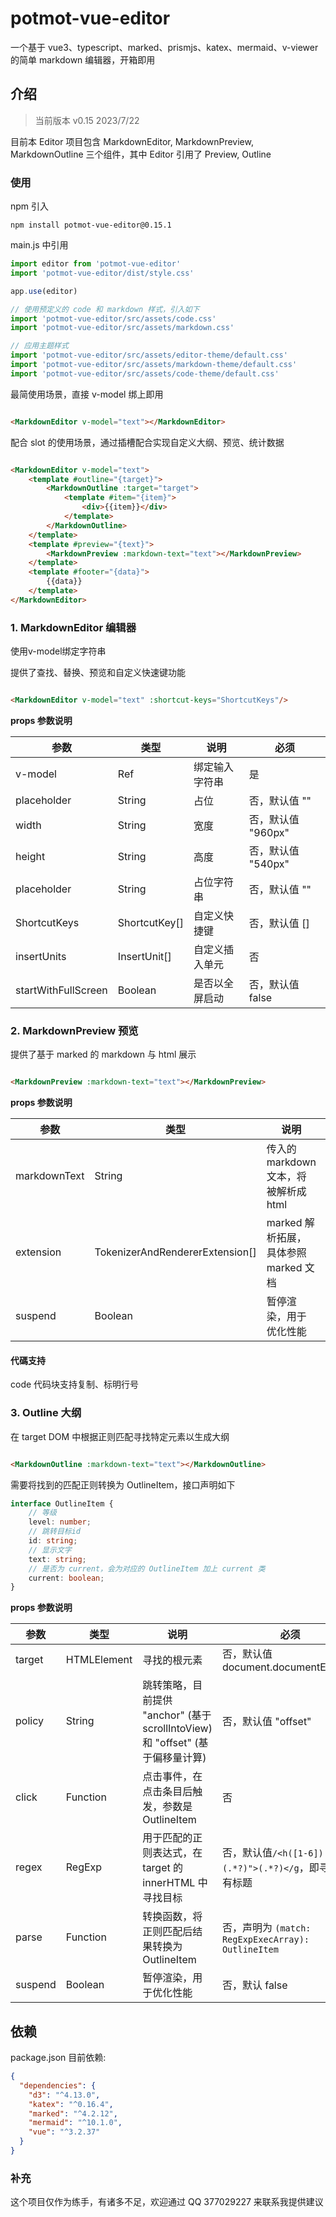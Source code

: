 # potmot-vue-editor

一个基于 vue3、typescript、marked、prismjs、katex、mermaid、v-viewer 的简单 markdown 编辑器，开箱即用

## 介绍

> 当前版本 v0.15 2023/7/22

目前本 Editor 项目包含 MarkdownEditor, MarkdownPreview, MarkdownOutline 三个组件，其中 Editor 引用了 Preview, Outline

### 使用

npm 引入

```
npm install potmot-vue-editor@0.15.1
```

main.js 中引用

```javascript
import editor from 'potmot-vue-editor'
import 'potmot-vue-editor/dist/style.css'

app.use(editor)

// 使用预定义的 code 和 markdown 样式，引入如下
import 'potmot-vue-editor/src/assets/code.css'
import 'potmot-vue-editor/src/assets/markdown.css'

// 应用主题样式
import 'potmot-vue-editor/src/assets/editor-theme/default.css'
import 'potmot-vue-editor/src/assets/markdown-theme/default.css'
import 'potmot-vue-editor/src/assets/code-theme/default.css'
```

最简使用场景，直接 v-model 绑上即用

```html

<MarkdownEditor v-model="text"></MarkdownEditor>
```

配合 slot 的使用场景，通过插槽配合实现自定义大纲、预览、统计数据

```html

<MarkdownEditor v-model="text">
    <template #outline="{target}">
        <MarkdownOutline :target="target">
            <template #item="{item}">
                <div>{{item}}</div>
            </template>
        </MarkdownOutline>
    </template>
    <template #preview="{text}">
        <MarkdownPreview :markdown-text="text"></MarkdownPreview>
    </template>
    <template #footer="{data}">
        {{data}}
    </template>
</MarkdownEditor>
```

### 1. MarkdownEditor 编辑器

使用v-model绑定字符串

提供了查找、替换、预览和自定义快速键功能

```html

<MarkdownEditor v-model="text" :shortcut-keys="ShortcutKeys"/>
```

**props 参数说明**

| 参数                  | 类型                  | 说明      | 必须            |
|---------------------|---------------------|---------|---------------|
| v-model             | Ref<String>         | 绑定输入字符串 | 是             |
| placeholder         | String              | 占位      | 否，默认值 ""      |
| width               | String              | 宽度      | 否，默认值 "960px" |
| height              | String              | 高度      | 否，默认值 "540px" |
| placeholder         | String              | 占位字符串   | 否，默认值 ""      |
| ShortcutKeys        | ShortcutKey[] | 自定义快捷键  | 否，默认值 []      |
| insertUnits         | InsertUnit[]        | 自定义插入单元 | 否             |
| startWithFullScreen | Boolean             | 是否以全屏启动 | 否，默认值 false   |

### 2. MarkdownPreview 预览

提供了基于 marked 的 markdown 与 html 展示

```html

<MarkdownPreview :markdown-text="text"></MarkdownPreview>
```

**props 参数说明**

| 参数           | 类型                              | 说明                         | 必须         |
|--------------|---------------------------------|----------------------------|------------|
| markdownText | String                          | 传入的markdown文本，将被解析成html    | 是          |
| extension    | TokenizerAndRendererExtension[] | marked 解析拓展，具体参照 marked 文档 | 否，默认值 []   |
| suspend      | Boolean                         | 暂停渲染，用于优化性能                | 否，默认 false |

#### 代碼支持

code 代码块支持复制、标明行号

### 3. Outline 大纲

在 target DOM 中根据正则匹配寻找特定元素以生成大纲

```html

<MarkdownOutline :markdown-text="text"></MarkdownOutline>
```

需要将找到的匹配正则转换为 OutlineItem，接口声明如下

```typescript
interface OutlineItem {
    // 等级
    level: number;
    // 跳转目标id
    id: string;
    // 显示文字
    text: string;
    // 是否为 current，会为对应的 OutlineItem 加上 current 类
    current: boolean;
}
```

**props 参数说明**

| 参数           | 类型          | 说明                                                         | 必须                                                     |
|--------------|-------------|------------------------------------------------------------|--------------------------------------------------------|
| target       | HTMLElement | 寻找的根元素                                                     | 否，默认值 document.documentElement                         |
| policy       | String      | 跳转策略，目前提供 "anchor" (基于scrollIntoView) 和 "offset" (基于偏移量计算) | 否，默认值 "offset"                                         |
| click        | Function    | 点击事件，在点击条目后触发，参数是 OutlineItem                              | 否                                                      |
| regex        | RegExp      | 用于匹配的正则表达式，在 target 的 innerHTML 中寻找目标                      | 否，默认值`/<h([1-6]) id="(.*?)">(.*?)</g`，即寻找所有标题          |
| parse        | Function    | 转换函数，将正则匹配后结果转换为 OutlineItem                               | 否，声明为 `(match: RegExpExecArray): OutlineItem`          |
| suspend      | Boolean     | 暂停渲染，用于优化性能                                                | 否，默认 false                                             |

## 依赖

package.json 目前依赖:

```json
{
  "dependencies": {
    "d3": "^4.13.0",
    "katex": "^0.16.4",
    "marked": "^4.2.12",
    "mermaid": "^10.1.0",
    "vue": "^3.2.37"
  }
}

```

### 补充

这个项目仅作为练手，有诸多不足，欢迎通过 QQ 377029227 来联系我提供建议